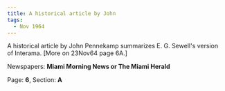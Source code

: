 ```yaml
---  
title: A historical article by John  
tags:  
  - Nov 1964  
---  
```

  
A historical article by John Pennekamp summarizes E. G. Sewell's version of Interama. [More on 23Nov64 page 6A.]  
  
Newspapers: **Miami Morning News or The Miami Herald**  
  
Page: **6**, Section: **A** 
